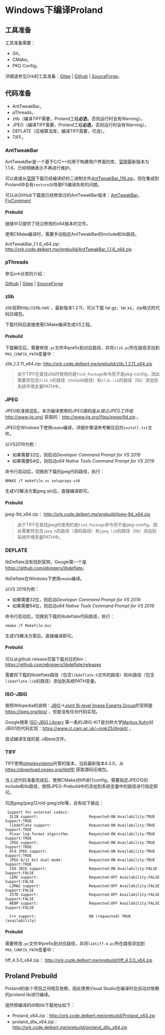 #  Windows下编译Proland

## 工具准备

工具准备需要：

- Git。
- CMake。
- PKG Config。

详细请参见Ork的工具准备：[Gitee](https://gitee.com/e-mail/ork/blob/master/INSTALL_win.mdown) | [Github](https://github.com/cnDelbert/ork/blob/master/INSTALL_win.mdown) | [SourceForge](http://ork.code.delbert.me)。

## 代码准备

- AntTweakBar。
- pThreads。
- zlib（编译TIFF需要，Proland工程**必选**，否则运行时会有Warning）。
- JPEG（编译TIFF需要，Proland工程**必选**，否则运行时会有Warning）。
- DEFLATE（压缩算法库，编译TIFF需要，可选）。
- TIFF。

### AntTweakBar

AntTweakBar是一个基于C/C++的用于构建用户界面的库，[官网](http://anttweakbar.sourceforge.net/doc/)最新版本为1.1.6，已经明确表示不再进行维护。

可以直接从[官网](http://anttweakbar.sourceforge.net/doc/tools:anttweakbar:download)下载已经编译好的二进制文件[AntTweakBar_116.zip](https://sourceforge.net/projects/anttweakbar/files/latest/download?source=dlp)，但在集成到Proland中会有`texture2D`导致FS编译失败的问题。

可以从GitHub下载我已经修改过的AntTweakBar版本：[AntTweakBar](https://github.com/cnDelbert/AntTweakBar)。[FixComment](https://github.com/cnDelbert/AntTweakBar/commit/44f68d4833bead9aa1ce7ae4cdb1f89a6b8f81c3)

#### Prebuild

链接中只提供了经过修改的x64版本的文件。

使用CMake编译时，需要手动指定AntTweakBar的include和lib路径。

AntTweakBar_1.1.6_x64.zip: http://ork.code.delbert.me/prebuild/AntTweakBar_1.1.6_x64.zip

### pThreads

参见ork仓库的介绍：

[Github](https://github.com/cnDelbert/ork/blob/master/INSTALL_win.mdown#pthreads) | [Gitee](https://gitee.com/e-mail/ork/blob/master/INSTALL_win.mdown#pthreads) | [SourceForge](http://http://ork.code.delbert.me/)

### zlib

zlib官网http://zlib.net/ ，最新版本1.2.11，可以下载 tar.gz，tar.xz，zip格式的代码压缩包。

下载代码后直接使用CMake编译生成VS工程。

#### Prebuild

下载解压后，需要修改`.pc`文件中prefix到对应路径，并将`zlib.pc`所在路径添加到`PKG_CONFIG_PATH`变量中：

zlib_1.2.11_x64.zip: http://ork.code.delbert.me/prebuild/zlib_1.2.11_x64.zip

>  由于TIFF在查找zlib时使用的是`Find_Package`命令而不是pkg-config，因此需要将包含`zlib.h`的路径（include路径）和`zlib.lib`的路径（lib）添加到系统环境变量PATH中。

### JPEG

JPEG标准很混乱，本次编译使用的JPEG源码是从*独立JPEG工作组* http://www.ijg.org/ 获取的：http://www.ijg.org/files/jpegsr9d.zip 。

JPEG在Windows下使用`nmake`编译，详细步骤请参考解压后的`install.txt`文件。

以VS2019为例：

- 如果需要32位，则启动*Developer Command Prompt for VS 2019*
- 如果需要64位，则启动*x64 Native Tools Command Prompt for VS 2019*

命令行启动后，切换到下载的jpeg代码路径，执行：

```bash
NMAKE /f makefile.vs setupcopy-v16
```

生成VS解决方案jpeg.sln后，直接编译即可。

#### Prebuild

jpeg-9d_x64.zip： http://ork.code.delbert.me/prebuild/jpeg-9d_x64.zip

> 由于TIFF在查找jpeg时使用的是`Find_Package`命令而不是pkg-config，因此需要将包含`jpeg.h`的路径（源码路径）和`jpeg.lib`的路径（lib）添加到系统环境变量PATH中。

### DEFLATE

libDeflate没有找到官网，Google第一个是 <https://github.com/ebiggers/libdeflate>。

libDeflate在Windows下使用`nmake`编译。

以VS 2019为例：

- 如果需要32位，则启动*Developer Command Prompt for VS 2019*
- 如果需要64位，则启动*x64 Native Tools Command Prompt for VS 2019*

命令行启动后，切换到下载的libdeflate代码路径，执行：

```bash
nmake /f Makefile.msc
```

生成VS解决方案后，直接编译即可。

#### Prebuild

可以从github release页面下载对应的bin：https://github.com/ebiggers/libdeflate/releases

需要将下载的libdeflate路径（包含`libdeflate.h`文件的路径）和lib路径（包含`libdeflate.lib`的路径）添加到系统PATH变量。

### ISO-JBIG

按照Wikipedia的说明：[JBIG](https://en.wikipedia.org/wiki/JBIG)->[Joint Bi-level Image Experts Group](https://en.wikipedia.org/wiki/Joint_Bi-level_Image_Experts_Group)的官网是 https://jpeg.org/jbig/ ，但是没有任何代码实现。

Google搜索 [ISO-JBIG Library](https://www.google.com/search?q=ISO-JBIG%20Library) 第一条的JBIG-KIT是剑桥大学[Markus Kuhn](http://www.cl.cam.ac.uk/~mgk25/)对JBIG1的代码实现：https://www.cl.cam.ac.uk/~mgk25/jbigkit/ 。

尝试编译生成的是`.o`和exe文件。

### TIFF

TIFF使用[simplesystems](http://www.simplesystems.org/libtiff/)托管的版本，当前最新版本4.3.0，从 https://download.osgeo.org/libtiff/ 获取源码压缩包。

当上述代码准备完成后，使用CMake对tiff进行config，需要指定JPEG12的include和lib路径，按照JPEG-Prebuild中的添加到系统变量中的路径进行指定即可。

勾选jpeg/jpeg12/old-jpeg/zlib等，会有如下输出：

```plaintext
 Support for external codecs:
  ZLIB support:                       Requested:ON Availability:TRUE Support:TRUE
  libdeflate support:                 Requested:ON Availability:TRUE Support:TRUE
  Pixar log-format algorithm:         Requested:ON Availability:TRUE Support:TRUE
  JPEG support:                       Requested:ON Availability:TRUE Support:TRUE
  Old JPEG support:                   Requested:ON Availability:TRUE Support:TRUE
  JPEG 8/12 bit dual mode:            Requested:ON Availability:TRUE Support:TRUE
  ISO JBIG support:                   Requested:ON Availability:FALSE Support:FALSE
  LERC support:                       Requested:OFF Availability:FALSE Support:FALSE
  LZMA2 support:                      Requested:OFF Availability:FALSE Support:FALSE
  ZSTD support:                       Requested:OFF Availability:FALSE Support:FALSE
  WEBP support:                       Requested:OFF Availability:FALSE Support:FALSE

  C++ support:                        ON (requested) TRUE (availability)
```

#### Prebuild

需要修改`.pc`文件中prefix到对应路径，并将`libtiff-4.pc`所在路径添加到`PKG_CONFIG_PATH`变量中：

tiff_4.3.0_x64.zip： http://ork.code.delbert.me/prebuild/tiff_4.3.0_x64.zip

## Proland Prebuild

Proland的各个项目之间相互依赖，因此使用Visual Studio在编译时会自动对依赖的proland lib进行编译。

提供预编译的dll和lib下载地址如下：

- Proland_x64.zip：http://ork.code.delbert.me/prebuild/Proland_x64.zip
- proland_dlls_x64.zip： http://ork.code.delbert.me/prebuild/proland_dlls_x64.zip
